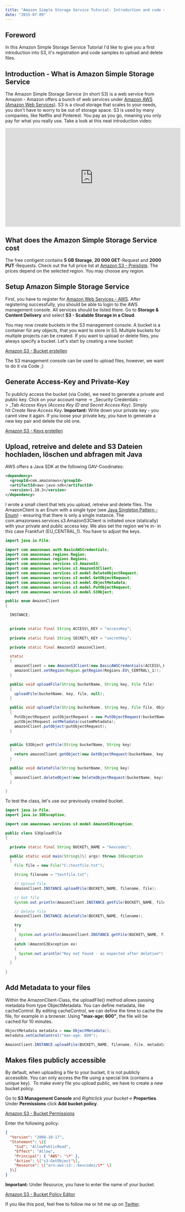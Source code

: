 ```yaml
---
title: "Amazon Simple Storage Service Tutorial: Introduction and code sample"
date: "2015-07-09"
---
```


## Foreword

In this Amazon Simple Storage Service Tutorial I'd like to give you a first introduction into S3, it's registration and code samples to upload and delete files.

## Introduction - What is Amazon Simple Storage Service

The Amazon Simple Storage Service (in short S3) is a web service from Amazon - Amazon offers a bunch of web services under [Amazon AWS (Amazon Web Services)](https://aws.amazon.com/de/). S3 is a cloud storage that scales to your needs, you don't have to worry to be out of storage space. S3 is used by many companies, like Netflix and Pinterest. You pay as you go, meaning you only pay for what you really use. Take a look at this neat introduction video:

<iframe width="556" height="313" src="https://www.youtube.com/embed/rKpKHulqYOQ" frameborder="0" allowfullscreen="allowfullscreen"></iframe>

## What does the Amazon Simple Storage Service cost

The free contigent contains **5 GB Storage**, **20 000 GET**\-Request and **2000 PUT**\-Requests. Check out the full price list at [Amazon S3 - Preisliste](https://aws.amazon.com/de/s3/pricing/). The prices depend on the selected region. You may choose any region.

## Setup Amazon Simple Storage Service

First, you have to register for [Amazon Web Services - AWS](https://aws.amazon.com/de/). After registering successfully, you should be able to login to the AWS management console. All services should be listed there. Go to **Storage & Content Delivery** and select **S3 - Scalable Storage in a Cloud**.

You may now create buckets in the S3 management console. A bucket is a container für any objects, that you want to store in S3. Multiple buckets for multiple projects can be created. If you want to upload or delete files, you always specify a bucket. Let's start by creating a new bucket:

[Amazon S3 - Bucket erstellen](./s3_create_bucket.png)

The S3 management console can be used to upload files, however, we want to do it via Code ;)

## Generate Access-Key and Private-Key

To publicly access the bucket (via Code), we need to generate a private and public key. Click on your account name -> _Security Credentials -> _Tab _Access Keys (Access Key ID and Secret Access Key)_. Simply hit _Create New Access Key_. **Important:** Write down your private key - you cannt view it again. If you loose your private key, you have to generate a new key pair and delete the old one.

[Amazon S3 - Keys erstellen](./s3_create_access_key.png)

## Upload, retreive and delete and S3 Dateien hochladen, löschen und abfragen mit Java

AWS offers a Java SDK at the following GAV-Coodinates:

```xml
<dependency>
  <groupId>com.amazonaws</groupId>
  <artifactId>aws-java-sdk</artifactId>
  <version>1.10.3</version>
</dependency>
```

I wrote a small client that lets you upload, retreive and delete files. The AmazonClient is an Enum with a single type (see [Java Singleton Pattern - Enum](/posts/2015-06-29-java-singleton-pattern/)) - ensuring that there is only a single instance. The com.amazonaws.services.s3.AmazonS3Client is initiated once (statically) with your private and public access key. We also set the region we're in- in this case Frankfurt (EU\_CENTRAL\_1). You have to adjust the keys.

```java
import java.io.File;

import com.amazonaws.auth.BasicAWSCredentials;
import com.amazonaws.regions.Region;
import com.amazonaws.regions.Regions;
import com.amazonaws.services.s3.AmazonS3;
import com.amazonaws.services.s3.AmazonS3Client;
import com.amazonaws.services.s3.model.DeleteObjectRequest;
import com.amazonaws.services.s3.model.GetObjectRequest;
import com.amazonaws.services.s3.model.ObjectMetadata;
import com.amazonaws.services.s3.model.PutObjectRequest;
import com.amazonaws.services.s3.model.S3Object;

public enum AmazonClient
{

  INSTANCE;

 
  private static final String ACCESS\_KEY = "accessKey";
  
  private static final String SECRET\_KEY = "secretKey";

  private static final AmazonS3 amazonClient;

  static
  {
    amazonClient = new AmazonS3Client(new BasicAWSCredentials(ACCESS\_KEY, SECRET\_KEY));
    amazonClient.setRegion(Region.getRegion(Regions.EU\_CENTRAL\_1));
  }

  public void uploadFile(String bucketName, String key, File file)
  {
    uploadFile(bucketName, key, file, null);
  }

  public void uploadFile(String bucketName, String key, File file, ObjectMetadata customMetadata)
  {
    PutObjectRequest putObjectRequest = new PutObjectRequest(bucketName, key, file);
    putObjectRequest.setMetadata(customMetadata);
    amazonClient.putObject(putObjectRequest);
  }

 
  public S3Object getFile(String bucketName, String key)
  {
    return amazonClient.getObject(new GetObjectRequest(bucketName, key));
  }

  public void deleteFile(String bucketName, String key)
  {
    amazonClient.deleteObject(new DeleteObjectRequest(bucketName, key));
  }

}
```

To test the class, let's use our previously created bucket.

```java
import java.io.File;
import java.io.IOException;

import com.amazonaws.services.s3.model.AmazonS3Exception;

public class S3UploadFile
{

  private static final String BUCKET\_NAME = "kevcodez";

  public static void main(String\[\] args) throws IOException
  {
    File file = new File("C:/testfile.txt");

    String filename = "testfile.txt";

    // Upload file
    AmazonClient.INSTANCE.uploadFile(BUCKET\_NAME, filename, file);

    // Get file
    System.out.println(AmazonClient.INSTANCE.getFile(BUCKET\_NAME, filename));

    // Delete file
    AmazonClient.INSTANCE.deleteFile(BUCKET\_NAME, filename);

    try
    {
      System.out.println(AmazonClient.INSTANCE.getFile(BUCKET\_NAME, filename));
    }
    catch (AmazonS3Exception ex)
    {
      System.out.println("Key not found - as expected after deletion");
    }
  }

}
```

## Add Metadata to your files

Within the AmazonClient-Class, the uploadFile() method allows passing metadata from type ObjectMetadata. You can define metadata, like cacheControl. By editing cacheControl, we can define the time to cache the file, for example in a browser. Using **"max-age: 600"**, the file will be cached for 10 minutes.

```java
ObjectMetadata metadata = new ObjectMetadata();
metadata.setCacheControl("max-age: 600");

AmazonClient.INSTANCE.uploadFile(BUCKET\_NAME, filename, file, metadata);
```

## Makes files publicly accessible

By default, when uploading a file to your bucket, it is not publicly accessible. You can only access the file using a special link (contains a unique key).  To make every file you upload public, we have to create a new bucket policy.

Go to **S3 Management Console** and _Rightclick your bucket_\-> **Properties**. Under **Permissions** click **Add bucket policy**.

[Amazon S3 - Bucket Permissions](./s3_add_bucket_policy.png)

Enter the following policy:

```json
{
  "Version": "2008-10-17",
  "Statement": \[{
    "Sid": "AllowPublicRead",
    "Effect": "Allow",
    "Principal": { "AWS": "\*" },
    "Action": \["s3:GetObject"\],
    "Resource": \["arn:aws:s3:::kevcodez/\*" \]
  }\]
}
```

**Important:** Under Resource, you have to enter the name of your bucket.

[Amazon S3 - Bucket Policy Editor](./s3_bucket_policy_editor.png)

If you like this post, feel free to follow me or hit me up on [Twitter](https://twitter.com/kevcodez).